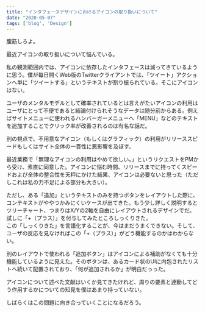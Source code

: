 ```yaml
---
title: "インタフェースデザインにおけるアイコンの取り扱いについて"
date: "2020-05-07"
tags: ['blog', 'Design']
---
```


腹筋しろよ。

最近アイコンの取り扱いについて悩んでいる。

私の観測範囲内では、アイコンに依存したインタフェースは減ってきているように思う。僕が毎日開くWeb版のTwitterクライアントでは、「ツイート」アクションへ単に「ツイートする」というテキストが割り振られている。そこにアイコンはない。

ユーザのメンタルモデルとして確率されているとは言えがたいアイコンの利用はユーザにとって不便であると結論付けられそうなデータは随分前からある。例えばサイトメニューに使われるハンバーガーメニューへ「MENU」などのテキストを追加することでクリック率が改善されるのは有名な話だ。

別の視点で、不用意なアイコン（もしくはグラフィック）の利用がリリーススピードもしくはサイト全体の一貫性に悪影響を及ぼす。

最近業務で「無理なアイコンの利用はやめて欲しい。」というリクエストをPMから受け、素直に同意した。アイコンに悩む時間、リリースまでに持ってくスピードおよび全体の整合性を天秤にかけた結果、アイコンは必要ないと思った（ただしこれは私の力不足による部分も大きい）。

ただし、ある「追加」というテキストのみを持つボタンをレイアウトした際に、コンテキストがややつかみにくいケースが出てきた。もう少し詳しく説明するとツリーチャート、つまりはX/Yの2軸を自由にレイアウトされるデザインでだ。
試しに「+（プラス）」を付与してみたところしっくりきた。  
この「しっくりきた」を言語化することが、今はまだうまくできない。そして、ユーザの反応を見なければこの「+（プラス）」がどう機能するのかはわからない。

別のレイアウトで使われる「追加ボタン」はアイコンによる補助がなくても十分機能しているように見えた。そのボタンは、あるカード状のUIに内包されたリストへ続いて配置されており、「何が追加されるか」が明白だっった。

アイコンについて述べた文献はいくか見てきたけれど、周りの要素と連動してどう作用するかについての知見を僕はあまり持っていない。

しばらくはこの問題に向き合っていくことになるだろう。

